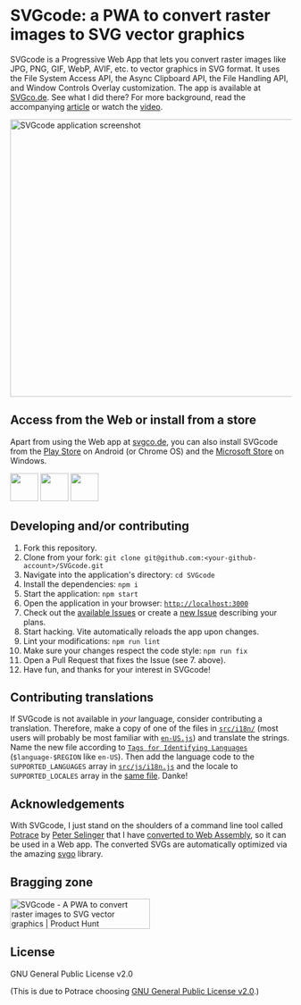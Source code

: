 # SVGcode: a PWA to convert raster images to SVG vector graphics

SVGcode is a Progressive Web App that lets you convert raster images like JPG,
PNG, GIF, WebP, AVIF, etc. to vector graphics in SVG format. It uses the File
System Access API, the Async Clipboard API, the File Handling API, and Window
Controls Overlay customization. The app is available at
<a href="https://svgco.de/">SVGco.de</a>. See what I did there? For more
background, read the accompanying [article](https://web.dev/svgcode/) or watch
the [video](https://youtu.be/kcvfyQh6J-0?).

<a href="https://svgco.de/">
  <img src="https://github.com/tomayac/SVGcode/raw/main/public/screenshots/desktop.png" alt="SVGcode application screenshot" width="707" height="497" />
</a>

## Access from the Web or install from a store

Apart from using the Web app at [svgco.de](https://svgco.de/), you can also
install SVGcode from the
[Play Store](https://play.google.com/store/apps/details?id=de.svgco.twa) on
Android (or Chrome OS) and the
[Microsoft Store](https://www.microsoft.com/en-us/p/svgcode/9plhxdgsw1rj#activetab=pivot:overviewtab)
on Windows.

<a href="https://svgco.de/"><img height="50px" src="https://raw.githubusercontent.com/tomayac/SVGcode/main/public/badges/web-browser.svg"></a>
<a href="https://play.google.com/store/apps/details?id=de.svgco.twa"><img height="50px" src="https://raw.githubusercontent.com/tomayac/SVGcode/main/public/badges/play-store.svg"></a>
<a href="https://www.microsoft.com/en-us/p/svgcode/9plhxdgsw1rj#activetab=pivot:overviewtab"><img height="50px" src="https://raw.githubusercontent.com/tomayac/SVGcode/main/public/badges/microsoft-store.svg"></a>

## Developing and/or contributing

1. Fork this repository.
1. Clone from your fork:
   `git clone git@github.com:<your-github-account>/SVGcode.git`
1. Navigate into the application's directory: `cd SVGcode`
1. Install the dependencies: `npm i`
1. Start the application: `npm start`
1. Open the application in your browser:
   [`http://localhost:3000`](http://localhost:3000)
1. Check out the [available Issues](https://github.com/tomayac/SVGcode/issues)
   or create a [new Issue](https://github.com/tomayac/SVGcode/issues/new/choose)
   describing your plans.
1. Start hacking. Vite automatically reloads the app upon changes.
1. Lint your modifications: `npm run lint`
1. Make sure your changes respect the code style: `npm run fix`
1. Open a Pull Request that fixes the Issue (see 7. above).
1. Have fun, and thanks for your interest in SVGcode!

## Contributing translations

If SVGcode is not available in _your_ language, consider contributing a
translation. Therefore, make a copy of one of the files in
[`src/i18n/`](https://github.com/tomayac/SVGcode/blob/main/src/i18n/)
(most users will probably be most familiar with
[`en-US.js`](https://github.com/tomayac/SVGcode/blob/main/src/i18n/en-US.js))
and translate the strings. Name the new file according to
[`Tags for Identifying Languages`](https://tools.ietf.org/rfc/bcp/bcp47.txt)
(`$language-$REGION` like `en-US`). Then add the language code to the
`SUPPORTED_LANGUAGES` array in
[`src/js/i18n.js`](https://github.com/tomayac/SVGcode/blob/main/src/js/i18n.js)
and the locale to `SUPPORTED_LOCALES` array in the
[same file](https://github.com/tomayac/SVGcode/blob/main/src/js/i18n.js).
Danke!

## Acknowledgements

With SVGcode, I just stand on the shoulders of a command line tool called
[Potrace](http://potrace.sourceforge.net/) by
[Peter Selinger](https://www.mathstat.dal.ca/~selinger/) that I have
[converted to Web Assembly](https://www.npmjs.com/package/esm-potrace-wasm), so
it can be used in a Web app. The converted SVGs are automatically optimized via
the amazing [svgo](https://github.com/svg/svgo) library.

## Bragging zone

<a href="https://www.producthunt.com/posts/svgcode-2?utm_source=badge-featured&utm_medium=badge&utm_souce=badge-svgcode-2" target="_blank"><img src="https://api.producthunt.com/widgets/embed-image/v1/featured.svg?post_id=322238&theme=dark" alt="SVGcode - A PWA to convert raster images to SVG vector graphics | Product Hunt" style="width: 250px; height: 54px;" width="250" height="54" /></a>

## License

GNU General Public License v2.0

(This is due to Potrace choosing
[GNU General Public License v2.0](http://potrace.sourceforge.net/#license).)
